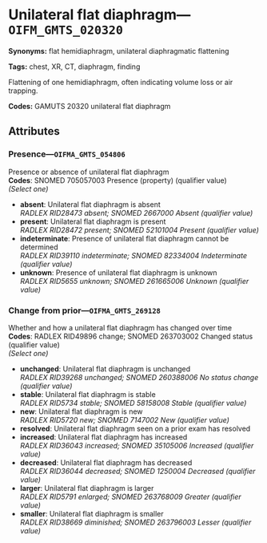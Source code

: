 # Unilateral flat diaphragm—`OIFM_GMTS_020320`

**Synonyms:** flat hemidiaphragm, unilateral diaphragmatic flattening

**Tags:** chest, XR, CT, diaphragm, finding

Flattening of one hemidiaphragm, often indicating volume loss or air trapping.

**Codes:** GAMUTS 20320 unilateral flat diaphragm

## Attributes

### Presence—`OIFMA_GMTS_054806`

Presence or absence of unilateral flat diaphragm  
**Codes**: SNOMED 705057003 Presence (property) (qualifier value)  
*(Select one)*

- **absent**: Unilateral flat diaphragm is absent  
_RADLEX RID28473 absent; SNOMED 2667000 Absent (qualifier value)_
- **present**: Unilateral flat diaphragm is present  
_RADLEX RID28472 present; SNOMED 52101004 Present (qualifier value)_
- **indeterminate**: Presence of unilateral flat diaphragm cannot be determined  
_RADLEX RID39110 indeterminate; SNOMED 82334004 Indeterminate (qualifier value)_
- **unknown**: Presence of unilateral flat diaphragm is unknown  
_RADLEX RID5655 unknown; SNOMED 261665006 Unknown (qualifier value)_

### Change from prior—`OIFMA_GMTS_269128`

Whether and how a unilateral flat diaphragm has changed over time  
**Codes**: RADLEX RID49896 change; SNOMED 263703002 Changed status (qualifier value)  
*(Select one)*

- **unchanged**: Unilateral flat diaphragm is unchanged  
_RADLEX RID39268 unchanged; SNOMED 260388006 No status change (qualifier value)_
- **stable**: Unilateral flat diaphragm is stable  
_RADLEX RID5734 stable; SNOMED 58158008 Stable (qualifier value)_
- **new**: Unilateral flat diaphragm is new  
_RADLEX RID5720 new; SNOMED 7147002 New (qualifier value)_
- **resolved**: Unilateral flat diaphragm seen on a prior exam has resolved  
- **increased**: Unilateral flat diaphragm has increased  
_RADLEX RID36043 increased; SNOMED 35105006 Increased (qualifier value)_
- **decreased**: Unilateral flat diaphragm has decreased  
_RADLEX RID36044 decreased; SNOMED 1250004 Decreased (qualifier value)_
- **larger**: Unilateral flat diaphragm is larger  
_RADLEX RID5791 enlarged; SNOMED 263768009 Greater (qualifier value)_
- **smaller**: Unilateral flat diaphragm is smaller  
_RADLEX RID38669 diminished; SNOMED 263796003 Lesser (qualifier value)_